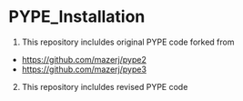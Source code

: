 # PYPE_Installation
1. This repository incluldes original PYPE code forked from 
- https://github.com/mazerj/pype2  
- https://github.com/mazerj/pype3
2. This repository incluldes revised PYPE code
